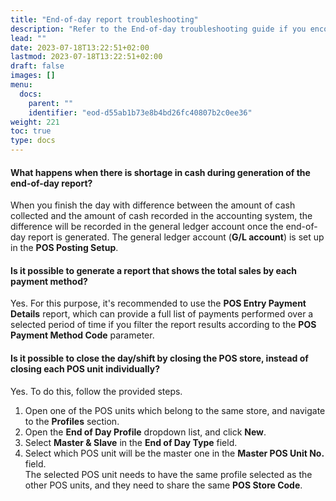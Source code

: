 ```yaml
---
title: "End-of-day report troubleshooting"
description: "Refer to the End-of-day troubleshooting guide if you encounter related issues."
lead: ""
date: 2023-07-18T13:22:51+02:00
lastmod: 2023-07-18T13:22:51+02:00
draft: false
images: []
menu:
  docs:
    parent: ""
    identifier: "eod-d55ab1b73e8b4bd26fc40807b2c0ee36"
weight: 221
toc: true
type: docs
---
```


#### What happens when there is shortage in cash during generation of the end-of-day report?

When you finish the day with difference between the amount of cash collected and the amount of cash recorded in the accounting system, the difference will be recorded in the general ledger account once the end-of-day report is generated. The general ledger account (**G/L account**) is set up in the **POS Posting Setup**. 

#### Is it possible to generate a report that shows the total sales by each payment method?

Yes. For this purpose, it's recommended to use the **POS Entry Payment Details** report, which can provide a full list of payments performed over a selected period of time if you filter the report results according to the **POS Payment Method Code** parameter.

#### Is it possible to close the day/shift by closing the POS store, instead of closing each POS unit individually?

Yes. To do this, follow the provided steps.

1. Open one of the POS units which belong to the same store, and navigate to the **Profiles** section. 
2. Open the **End of Day Profile** dropdown list, and click **New**.
3. Select **Master & Slave** in the **End of Day Type** field.
4. Select which POS unit will be the master one in the **Master POS Unit No.** field.      
   The selected POS unit needs to have the same profile selected as the other POS units, and they need to share the same **POS Store Code**.